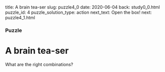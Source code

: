 title:  A brain tea-ser
slug: puzzle4_0
date: 2020-06-04
back: study0_0.html
puzzle_id: 4
puzzle_solution_type: action
next_text: Open the box!
next: puzzle4_1.html

### Puzzle
# A brain tea-ser

What are the right combinations?

